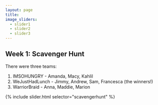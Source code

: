 ```yaml
---
layout: page
title: 
image_sliders:
  - slider1
  - slider2
  - slider3
---
```




## Week 1: Scavenger Hunt

There were three teams: 
  
1. IMSOHUNGRY - Amanda, Macy, Kahlil 
2. WeJustHadLunch - Jimmy, Andrew, Sam, Francesca (the winners!)
3. WarriorBraid - Anna, Maddie, Marion

{% include slider.html selector="scavengerhunt" %}

